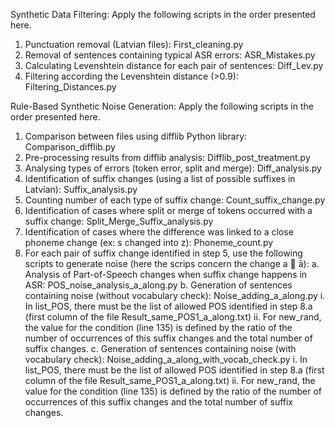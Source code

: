 Synthetic Data Filtering:
Apply the following scripts in the order presented here.
1.	Punctuation removal (Latvian files): First_cleaning.py
2.	Removal of sentences containing typical ASR errors: ASR_Mistakes.py
3.	Calculating Levenshtein distance for each pair of sentences: Diff_Lev.py
4.	Filtering according the Levenshtein distance (>0.9): Filtering_Distances.py


Rule-Based Synthetic Noise Generation:
Apply the following scripts in the order presented here.
1.	Comparison between files using difflib Python library: Comparison_difflib.py
2.	Pre-processing results from difflib analysis: Difflib_post_treatment.py
3.	Analysing types of errors (token error, split and merge): Diff_analysis.py
4.	Identification of suffix changes (using a list of possible suffixes in Latvian): Suffix_analysis.py
5.	Counting number of each type of suffix change: Count_suffix_change.py
6.	Identification of cases where split or merge of tokens occurred with a suffix change: Split_Merge_Suffix_analysis.py 
7.	Identification of cases where the difference was linked to a close phoneme change (ex: s changed into z): Phoneme_count.py
8.	For each pair of suffix change identified in step 5, use the following scripts to generate noise (here the scrips concern the change a  ā):
a.	Analysis of Part-of-Speech changes when suffix change happens in ASR: POS_noise_analysis_a_along.py
b.	Generation of sentences containing noise (without vocabulary check): Noise_adding_a_along.py
i.	In list_POS, there must be the list of allowed POS identified in step 8.a (first column of the file Result_same_POS1_a_along.txt)
ii.	For new_rand, the value for the condition (line 135) is defined by the ratio of the number of occurrences of this suffix changes and the total number of suffix changes. 
c.	Generation of sentences containing noise (with vocabulary check): Noise_adding_a_along_with_vocab_check.py
i.	In list_POS, there must be the list of allowed POS identified in step 8.a (first column of the file Result_same_POS1_a_along.txt)
ii.	For new_rand, the value for the condition (line 135) is defined by the ratio of the number of occurrences of this suffix changes and the total number of suffix changes.

